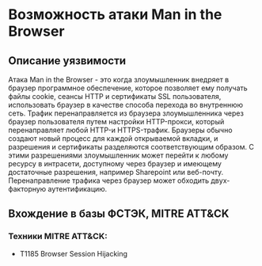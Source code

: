 # Возможность атаки Man in the Browser

## Описание уязвимости
Атака Man in the Browser - это когда злоумышленник внедряет в браузер программное обеспечение, которое позволяет ему получать файлы cookie, сеансы HTTP и сертификаты SSL пользователя, использовать браузер в качестве способа перехода во внутреннюю сеть.
Трафик перенаправляется из браузера злоумышленника через браузер пользователя путем настройки HTTP-прокси, который перенаправляет любой HTTP-и HTTPS-трафик. Браузеры обычно создают новый процесс для каждой открываемой вкладки, и разрешения и сертификаты разделяются соответствующим образом. С этими разрешениями злоумышленник может перейти к любому ресурсу в интрасети, доступному через браузер и имеющему достаточные разрешения, например Sharepoint или веб-почту. Перенаправление трафика через браузер может обходить двух-факторную аутентификацию.

## Вхождение в базы ФСТЭК, MITRE ATT&CK
### Техники MITRE ATT&CK:
+ T1185 Browser Session Hijacking